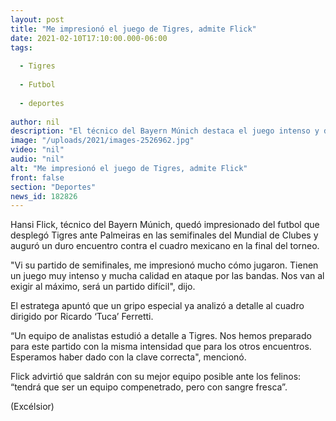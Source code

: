 ```yaml
---
layout: post
title: "Me impresionó el juego de Tigres, admite Flick"
date: 2021-02-10T17:10:00.000-06:00
tags:
  
  - Tigres
  
  - Futbol
  
  - deportes
  
author: nil
description: "El técnico del Bayern Múnich destaca el juego intenso y de calidad que tuvo el cuadro mexicano en la semifinal del Mundial de Clubes. Un grupo especial del cuadro bávaro ya analizó a los felinos"
image: "/uploads/2021/images-2526962.jpg"
video: "nil"
audio: "nil"
alt: "Me impresionó el juego de Tigres, admite Flick"
front: false
section: "Deportes"
news_id: 182826
---
```


Hansi Flick, técnico del Bayern Múnich, quedó impresionado del futbol que desplegó Tigres ante Palmeiras en las semifinales del Mundial de Clubes y auguró un duro encuentro contra el cuadro mexicano en la final del torneo.

"Vi su partido de semifinales, me impresionó mucho cómo jugaron. Tienen un juego muy intenso y mucha calidad en ataque por las bandas. Nos van al exigir al máximo, será un partido difícil", dijo.

El estratega apuntó que un gripo especial ya analizó a detalle al cuadro dirigido por Ricardo ‘Tuca’ Ferretti.

“Un equipo de analistas estudió a detalle a Tigres. Nos hemos preparado para este partido con la misma intensidad que para los otros encuentros. Esperamos haber dado con la clave correcta", mencionó.

Flick advirtió que saldrán con su mejor equipo posible ante los felinos: “tendrá que ser un equipo compenetrado, pero con sangre fresca”.

(Excélsior)
